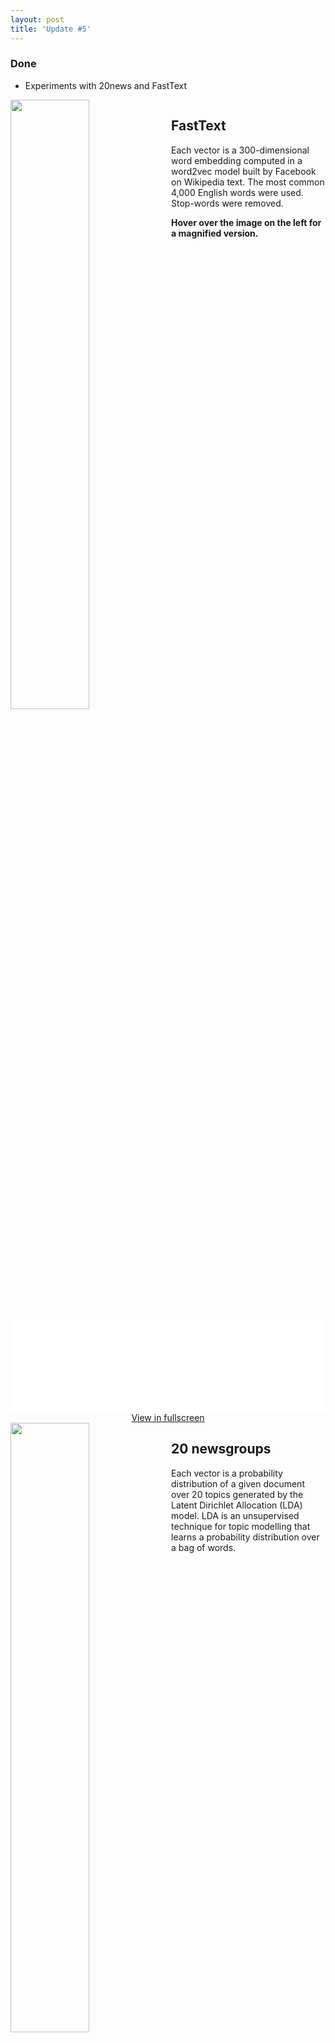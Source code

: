 ```yaml
---
layout: post
title: 'Update #5'
---
```

### Done
  * Experiments with 20news and FastText

<html>
<head>
	<meta charset="utf-8">
	<meta http-equiv="X-UA-Compatible" content="IE=edge,chrome=1">
	<meta name="viewport" content="width=device-width,initial-scale=1,maximum-scale=1,maximum-scale=1">
	<meta http-equiv="Accept-CH" content="DPR, Width, Viewport-Width">

<link rel="stylesheet" media="screen, projection" href="{{ site.baseurl }}/public/css/drift-basic.css">
<style type="text/css">

  .wrapper {
    margin: 0 auto;
    width: 860px;
  }
  .drift-demo-trigger {
    width: 50%;
    float: left;
  }
  .detail {
    position: relative;
    width: 49%;
    margin-left: 1%;
    float: left;
    margin-bottom: 7em;
  }
  .drift-demo-trigger-2 {
    width: 50%;
    float: left;
  }
  .detail-2 {
    position: relative;
    width: 49%;
    margin-left: 1%;
    float: left;
    margin-bottom: 7em;
  }
  .ix-link {
    display: block;
    margin-bottom: 3em;
  }

  @media (max-width: 900px) {
    .wrapper {
      text-align: center;
      width: auto;
    }
    .detail,
    .drift-demo-trigger {
      float: none;
    }
    .drift-demo-trigger {
      max-width: 100%;
      width: auto;
      margin: 0 auto;
    }
    .detail {
      margin: 0;
      width: auto;
    }
    .detail-2,
    .drift-demo-trigger-2 {
      float: none;
    }
    .drift-demo-trigger-2 {
      max-width: 100%;
      width: auto;
      margin: 0 auto;
    }
    .detail-2 {
      margin: 0;
      width: auto;
    }
    .drift-bounding-box {
      display: none;
    }
  }
</style>
</head>

<body>
<div class="wrapper">
  <img class="drift-demo-trigger" data-zoom="{{ site.baseurl }}/public/update_5/f_train.png" src="{{ site.baseurl }}/public/update_5/f_train.png">
  <div class="detail">
    <section>
      <h1>FastText</h1>
      <p>Each vector is a 300-dimensional word embedding computed in a word2vec model built by Facebook on Wikipedia text. The most common 4,000 English words were used. Stop-words were removed.</p>
      <p><b>Hover over the image on the left for a magnified version.</b></p>
    </section>
  </div>
</div>

<iframe class="slideshow-iframe" src="{{ site.baseurl }}/slides/fasttext.html"
style="width:100%" frameborder="0" scrolling="no" onload="resizeIframe(this)"></iframe>
<center><a href="{{ site.baseurl }}/slides/fasttext.html">View in fullscreen</a></center>

<div class="wrapper">
  <img class="drift-demo-trigger-2" data-zoom="{{ site.baseurl }}/public/update_5/t_train.png" src="{{ site.baseurl }}/public/update_5/t_train.png">
  <div class="detail-2">
    <section>
      <h1>20 newsgroups</h1>
      <p>Each vector is a probability distribution of a given document over 20 topics generated by the Latent Dirichlet Allocation (LDA) model. LDA is an unsupervised technique for topic modelling that learns a probability distribution over a bag of words.</p>
    </section>
  </div>
</div>

<iframe class="slideshow-iframe" src="{{ site.baseurl }}/slides/20news.html"
style="width:100%" frameborder="0" scrolling="no" onload="resizeIframe(this)"></iframe>
<center><a href="{{ site.baseurl }}/slides/20news.html">View in fullscreen</a></center>


<script src="{{ site.baseurl }}/js/Drift.js"></script>
<script>
  new Drift(document.querySelector('.drift-demo-trigger'), {
			paneContainer: document.querySelector('.detail'),
			inlinePane: 900,
			inlineOffsetY: -85,
			containInline: true,
			hoverBoundingBox: true
  });
  new Drift(document.querySelector('.drift-demo-trigger-2'), {
			paneContainer: document.querySelector('.detail-2'),
			inlinePane: 900,
			inlineOffsetY: -85,
			containInline: true,
			hoverBoundingBox: true
  });
</script>

</body>

</html>
